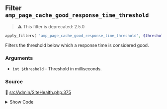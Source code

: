 ## Filter `amp_page_cache_good_response_time_threshold`

> :warning: This filter is deprecated: 2.5.0

```php
apply_filters( 'amp_page_cache_good_response_time_threshold', $threshold );
```

Filters the threshold below which a response time is considered good.

### Arguments

* `int $threshold` - Threshold in milliseconds.

### Source

:link: [src/Admin/SiteHealth.php:375](/src/Admin/SiteHealth.php#L375)

<details>
<summary>Show Code</summary>

```php
return (int) apply_filters( 'amp_page_cache_good_response_time_threshold', 600 );
```

</details>
